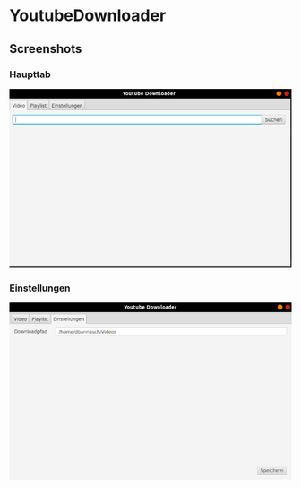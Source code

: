 # YoutubeDownloader

## Screenshots

### Haupttab
![Main Screen](screenshots/MainScreen.png)

### Einstellungen
![Settings](screenshots/Settings.png)